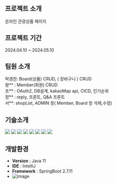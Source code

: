 ## 프로젝트 소개
온라인 관광상품 페이지 

## 프로젝트 기간
2024.04.10 ~ 2024.05.10

## 팀원 소개
박경찬: Board(상품)  CRUD, ( 장바구니 ) CRUD  <br/>
왕** : Member(회원) CRUD  <br/>
조** : OAuth2, DB설계, kakaoMap api, CICD, 인기순위 <br/>
정** : reply, 프론트, Q&A 프론트 <br/>
서**: shopList, ADMIN 창( Member, Board 창 삭제,수정)

## 기술소개
<img src="https://img.shields.io/badge/java-007396?style=for-the-badge&logo=java&logoColor=white">
<img src="https://img.shields.io/badge/html5-E34F26?style=for-the-badge&logo=html5&logoColor=white">
<img src="https://img.shields.io/badge/javascript-F7DF1E?style=for-the-badge&logo=javascript&logoColor=black">
<img src="https://img.shields.io/badge/css-1572B6?style=for-the-badge&logo=css3&logoColor=white">
<img src="https://img.shields.io/badge/jquery-0769AD?style=for-the-badge&logo=jquery&logoColor=white">
<img src="https://img.shields.io/badge/mysql-4479A1?style=for-the-badge&logo=mysql&logoColor=white">
<img src="https://img.shields.io/badge/spring-6DB33F?style=for-the-badge&logo=spring&logoColor=white">
<img src="https://img.shields.io/badge/springboot-6DB33F?style=for-the-badge&logo=springboot&logoColor=white">

## 개발환경
- **Version** : Java 11
- **IDE** : IntelliJ
- **Framework** : SpringBoot 2.7.11
- ![image](https://github.com/ParkKyeongChan/parGit-1/assets/154895700/fa52a18a-3cff-405f-9ffc-d783cca78ffb)


